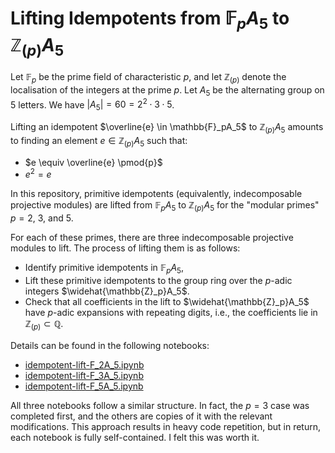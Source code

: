 # Lifting Idempotents from $`\mathbb{F}_pA_5`$ to $`\mathbb{Z}_{(p)}A_5`$

Let $`\mathbb{F}_p`$ be the prime field of characteristic $`p`$, and let $`\mathbb{Z}_{(p)}`$ denote the localisation of the integers at the prime $`p`$. Let $`A_5`$ be the alternating group on $`5`$ letters. We have $`|A_5| = 60 = 2^2\cdot3\cdot5`$.

Lifting an idempotent $`\overline{e} \in \mathbb{F}_pA_5`$ to $`\mathbb{Z}_{(p)}A_5`$ amounts to finding an element $`e \in \mathbb{Z}_{(p)}A_5`$ such that:
- $`e \equiv \overline{e} \pmod{p}`$
- $`e^2 = e`$

In this repository, primitive idempotents (equivalently, indecomposable projective modules) are lifted from $`\mathbb{F}_pA_5`$ to $`\mathbb{Z}_{(p)}A_5`$ for the "modular primes" $`p = 2`$, $`3`$, and $`5`$.

For each of these primes, there are three indecomposable projective modules to lift. The process of lifting them is as follows:
- Identify primitive idempotents in $`\mathbb{F}_pA_5`$,
- Lift these primitive idempotents to the group ring over the $`p`$-adic integers $`\widehat{\mathbb{Z}_p}A_5`$.
- Check that all coefficients in the lift to $`\widehat{\mathbb{Z}_p}A_5`$ have $`p`$-adic expansions with repeating digits, i.e., the coefficients lie in $`\mathbb{Z}_{(p)} \subset \mathbb{Q}`$.

Details can be found in the following notebooks:
- [idempotent-lift-F_2A_5.ipynb](https://github.com/DylanJohnston/FpA5-lifting-idempotents/blob/main/idempotent-lift-F_2A_5.ipynb)
- [idempotent-lift-F_3A_5.ipynb](https://github.com/DylanJohnston/FpA5-lifting-idempotents/blob/main/idempotent-lift-F_3A_5.ipynb)
- [idempotent-lift-F_5A_5.ipynb](https://github.com/DylanJohnston/FpA5-lifting-idempotents/blob/main/idempotent-lift-F_5A_5.ipynb)

All three notebooks follow a similar structure. In fact, the $`p = 3`$ case was completed first, and the others are copies of it with the relevant modifications. This approach results in heavy code repetition, but in return, each notebook is fully self-contained. I felt this was worth it.
